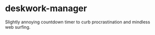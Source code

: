 deskwork-manager
================

Slightly annoying countdown timer to curb procrastination and mindless web surfing.
